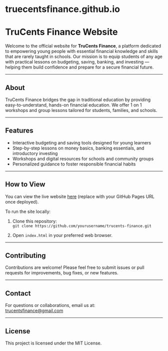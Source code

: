 # truecentsfinance.github.io

# TruCents Finance Website

Welcome to the official website for **TruCents Finance**, a platform dedicated to empowering young people with essential financial knowledge and skills that are rarely taught in schools. Our mission is to equip students of any age with practical lessons on budgeting, saving, banking, and investing — helping them build confidence and prepare for a secure financial future.

---

## About

TruCents Finance bridges the gap in traditional education by providing easy-to-understand, hands-on financial education. We offer 1 on 1 workshops and group lessons tailored for students, families, and schools.

---

## Features

- Interactive budgeting and saving tools designed for young learners  
- Step-by-step lessons on money basics, banking essentials, and introductory investing  
- Workshops and digital resources for schools and community groups  
- Personalized guidance to foster responsible financial habits  

---

## How to View

You can view the live website [here](#) (replace with your GitHub Pages URL once deployed).

To run the site locally:

1. Clone this repository:  
   `git clone https://github.com/yourusername/trucents-finance.git`

2. Open `index.html` in your preferred web browser.

---

## Contributing

Contributions are welcome! Please feel free to submit issues or pull requests for improvements, bug fixes, or new features.

---

## Contact

For questions or collaborations, email us at:  
[trucentsfinance@gmail.com](mailto:trucentsfinance@gmail.com)

---

## License

This project is licensed under the MIT License.
